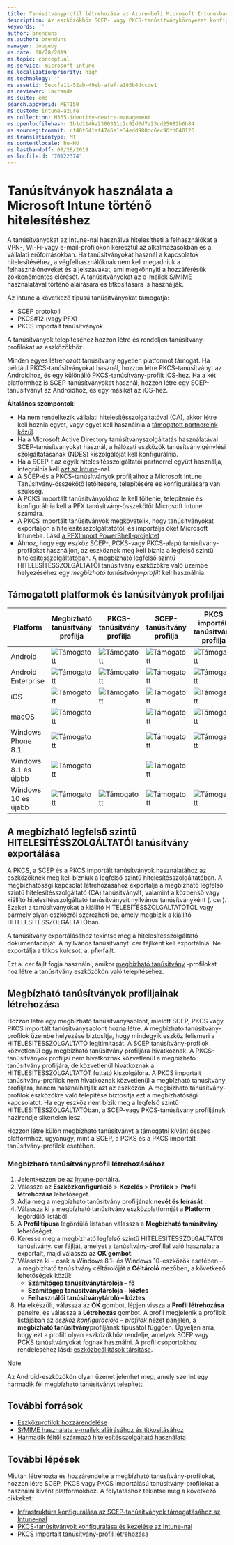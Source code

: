 ```yaml
---
title: Tanúsítványprofil létrehozása az Azure-beli Microsoft Intune-ban | Microsoft Docs
description: Az eszközökhöz SCEP- vagy PKCS-tanúsítványkörnyezet konfigurálásával, a nyilvános tanúsítvány exportálásával, a profil az Azure Portalon való létrehozásával, majd a SCEP vagy PKCS a tanúsítványprofilhoz való hozzárendelésével adhat hozzá tanúsítványprofilokat a Microsoft Intune-ban, az Azure Portalon
keywords: ''
author: brenduns
ms.author: brenduns
manager: dougeby
ms.date: 08/28/2019
ms.topic: conceptual
ms.service: microsoft-intune
ms.localizationpriority: high
ms.technology: ''
ms.assetid: 5eccfa11-52ab-49eb-afef-a185b4dccde1
ms.reviewer: lacranda
ms.suite: ems
search.appverid: MET150
ms.custom: intune-azure
ms.collection: M365-identity-device-management
ms.openlocfilehash: 1b1d1146a2300311c2c92d0d7a23cd25082b6b84
ms.sourcegitcommit: cf40f641af4746a1e34edd980dc6ec96fd040126
ms.translationtype: MT
ms.contentlocale: hu-HU
ms.lasthandoff: 08/28/2019
ms.locfileid: "70122374"
---
```

# <a name="use-certificates-for-authentication-in-microsoft-intune"></a>Tanúsítványok használata a Microsoft Intune történő hitelesítéshez  

A tanúsítványokat az Intune-nal használva hitelesítheti a felhasználókat a VPN-, Wi-Fi-vagy e-mail-profilokon keresztül az alkalmazásokban és a vállalati erőforrásokban. Ha tanúsítványokat használ a kapcsolatok hitelesítéséhez, a végfelhasználóknak nem kell megadniuk a felhasználóneveket és a jelszavakat, ami megkönnyíti a hozzáférésük zökkenőmentes elérését. A tanúsítványokat az e-mailek S/MIME használatával történő aláírására és titkosítására is használják.

Az Intune a következő típusú tanúsítványokat támogatja:  

- SCEP protokoll  
- PKCS#12 (vagy PFX)  
- PKCS importált tanúsítványok

A tanúsítványok telepítéséhez hozzon létre és rendeljen tanúsítvány-profilokat az eszközökhöz.  

Minden egyes létrehozott tanúsítvány egyetlen platformot támogat. Ha például PKCS-tanúsítványokat használ, hozzon létre PKCS-tanúsítványt az Androidhoz, és egy különálló PKCS-tanúsítvány-profilt iOS-hez. Ha a két platformhoz is SCEP-tanúsítványokat használ, hozzon létre egy SCEP-tanúsítványt az Androidhoz, és egy másikat az iOS-hez.  

**Általános szempontok**:  
- Ha nem rendelkezik vállalati hitelesítésszolgáltatóval (CA), akkor létre kell hoznia egyet, vagy egyet kell használnia a [támogatott partnereink közül](certificate-authority-add-scep-overview.md#third-party-certification-authority-partners).
- Ha a Microsoft Active Directory tanúsítványszolgáltatás használatával SCEP-tanúsítványokat használ, a hálózati eszközök tanúsítványigénylési szolgáltatásának (NDES) kiszolgálóját kell konfigurálnia.
- Ha a SCEP-t az egyik hitelesítésszolgáltatói partnerrel együtt használja, integrálnia kell [azt az Intune](certificate-authority-add-scep-overview.md#set-up-third-party-ca-integration)-nal.
- A SCEP-és a PKCS-tanúsítványok profiljaihoz a Microsoft Intune Tanúsítvány-összekötő letöltésére, telepítésére és konfigurálására van szükség. 
- A PCKS importált tanúsítványokhoz le kell töltenie, telepítenie és konfigurálnia kell a PFX tanúsítvány-összekötőt Microsoft Intune számára.
- A PKCS importált tanúsítványok megkövetelik, hogy tanúsítványokat exportáljon a hitelesítésszolgáltatótól, és importálja őket Microsoft Intuneba. Lásd [a PFXImport PowerShell-projektet](https://github.com/Microsoft/Intune-Resource-Access/tree/develop/src/PFXImportPowershell)
- Ahhoz, hogy egy eszköz SCEP-, PCKS-vagy PKCS-alapú tanúsítvány-profilokat használjon, az eszköznek meg kell bíznia a legfelső szintű hitelesítésszolgáltatóban. A megbízható legfelső szintű HITELESÍTÉSSZOLGÁLTATÓI tanúsítvány eszközökre való üzembe helyezéséhez egy *megbízható tanúsítvány-profilt* kell használnia.  

## <a name="supported-platforms-and-certificate-profiles"></a>Támogatott platformok és tanúsítványok profiljai  
| Platform              | Megbízható tanúsítvány profilja | PKCS-tanúsítvány profilja | SCEP-tanúsítvány profilja | PKCS importált tanúsítvány profilja  |
|--|--|--|--|---|
| Android               | ![Támogatott](./media/certificates-configure/green-check.png) | ![Támogatott](./media/certificates-configure/green-check.png) | ![Támogatott](./media/certificates-configure/green-check.png)|  ![Támogatott](./media/certificates-configure/green-check.png) |
| Android Enterprise    | ![Támogatott](./media/certificates-configure/green-check.png) | ![Támogatott](./media/certificates-configure/green-check.png) | ![Támogatott](./media/certificates-configure/green-check.png) | ![Támogatott](./media/certificates-configure/green-check.png) |
| iOS                   | ![Támogatott](./media/certificates-configure/green-check.png) | ![Támogatott](./media/certificates-configure/green-check.png) | ![Támogatott](./media/certificates-configure/green-check.png) | ![Támogatott](./media/certificates-configure/green-check.png) |
| macOS                 | ![Támogatott](./media/certificates-configure/green-check.png) |   |![Támogatott](./media/certificates-configure/green-check.png)|![Támogatott](./media/certificates-configure/green-check.png)|
| Windows Phone 8.1     |![Támogatott](./media/certificates-configure/green-check.png)  |  | ![Támogatott](./media/certificates-configure/green-check.png)| ![Támogatott](./media/certificates-configure/green-check.png) |
| Windows 8.1 és újabb |![Támogatott](./media/certificates-configure/green-check.png)  |  |![Támogatott](./media/certificates-configure/green-check.png) |   |
| Windows 10 és újabb  | ![Támogatott](./media/certificates-configure/green-check.png) | ![Támogatott](./media/certificates-configure/green-check.png) | ![Támogatott](./media/certificates-configure/green-check.png) | ![Támogatott](./media/certificates-configure/green-check.png) |

## <a name="export-the-trusted-root-ca-certificate"></a>A megbízható legfelső szintű HITELESÍTÉSSZOLGÁLTATÓI tanúsítvány exportálása  
A PKCS, a SCEP és a PKCS importált tanúsítványok használatához az eszközöknek meg kell bízniuk a legfelső szintű hitelesítésszolgáltatóban. A megbízhatósági kapcsolat létrehozásához exportálja a megbízható legfelső szintű hitelesítésszolgáltató (CA) tanúsítványát, valamint a közbenső vagy kiállító hitelesítésszolgáltató tanúsítványait nyilvános tanúsítványként (. cer). Ezeket a tanúsítványokat a kiállító HITELESÍTÉSSZOLGÁLTATÓTÓL vagy bármely olyan eszközről szerezheti be, amely megbízik a kiállító HITELESÍTÉSSZOLGÁLTATÓban.  

A tanúsítvány exportálásához tekintse meg a hitelesítésszolgáltató dokumentációját. A nyilvános tanúsítványt. cer fájlként kell exportálnia.  Ne exportálja a titkos kulcsot, a. pfx-fájlt.  

Ezt a. cer fájlt fogja használni, amikor [megbízható tanúsítvány](#create-trusted-certificate-profiles) -profilokat hoz létre a tanúsítvány eszközökön való telepítéséhez.  

## <a name="create-trusted-certificate-profiles"></a>Megbízható tanúsítványok profiljainak létrehozása  
Hozzon létre egy megbízható tanúsítványsablont, mielőtt SCEP, PKCS vagy PKCS importált tanúsítványsablont hozna létre. A megbízható tanúsítvány-profilok üzembe helyezése biztosítja, hogy mindegyik eszköz felismeri a HITELESÍTÉSSZOLGÁLTATÓ legitimitását. A SCEP tanúsítvány-profilok közvetlenül egy megbízható tanúsítvány profiljára hivatkoznak. A PKCS-tanúsítványok profiljai nem hivatkoznak közvetlenül a megbízható tanúsítvány profiljára, de közvetlenül hivatkoznak a HITELESÍTÉSSZOLGÁLTATÓT futtató kiszolgálóra. A PKCS importált tanúsítvány-profilok nem hivatkoznak közvetlenül a megbízható tanúsítvány profiljára, hanem használhatják azt az eszközön. A megbízható tanúsítvány-profilok eszközökre való telepítése biztosítja ezt a megbízhatósági kapcsolatot. Ha egy eszköz nem bízik meg a legfelső szintű HITELESÍTÉSSZOLGÁLTATÓban, a SCEP-vagy PKCS-tanúsítvány profiljának házirendje sikertelen lesz.  

Hozzon létre külön megbízható tanúsítványt a támogatni kívánt összes platformhoz, ugyanúgy, mint a SCEP, a PCKS és a PKCS importált tanúsítvány-profilok esetében.  


### <a name="to-create-a-trusted-certificate-profile"></a>Megbízható tanúsítványprofil létrehozásához  

1. Jelentkezzen be az [Intune](https://aka.ms/intuneportal)-portálra.  
2. Válassza az **Eszközkonfiguráció** > **Kezelés** > **Profilok** > **Profil létrehozása** lehetőséget.  
3. Adja meg a megbízható tanúsítvány profiljának **nevét és leírását** .  
4. Válassza ki a megbízható tanúsítvány eszközplatformját a **Platform** legördülő listából.  
5. A **Profil típusa** legördülő listában válassza a **Megbízható tanúsítvány** lehetőséget.  
6. Keresse meg a megbízható legfelső szintű HITELESÍTÉSSZOLGÁLTATÓI tanúsítvány. cer fájlját, amelyet a tanúsítvány-profillal való használatra exportált, majd válassza az **OK gombot**.  
7. Válassza ki – csak a Windows 8.1- és Windows 10-eszközök esetében – a megbízható tanúsítvány céltárolóját a **Céltároló** mezőben, a következő lehetőségek közül:  
   - **Számítógép tanúsítványtárolója – fő**
   - **Számítógép tanúsítványtárolója – köztes**
   - **Felhasználói tanúsítványtároló – köztes**
8. Ha elkészült, válassza az **OK** gombot, lépjen vissza a **Profil létrehozása** panelre, és válassza a **Létrehozás** gombot.
A profil megjelenik a profilok listájában az *eszköz konfigurációja – profilok* nézet panelen, a **megbízható tanúsítvány**profiljának típusától függően.  Ügyeljen arra, hogy ezt a profilt olyan eszközökhöz rendelje, amelyek SCEP vagy PCKS tanúsítványokat fognak használni. A profil csoportokhoz rendeléséhez lásd: [eszközbeállítások társítása](device-profile-assign.md).

> [!NOTE]  
> Az Android-eszközökön olyan üzenet jelenhet meg, amely szerint egy harmadik fél megbízható tanúsítványt telepített.  

## <a name="additional-resources"></a>További források  
- [Eszközprofilok hozzárendelése](device-profile-assign.md)  
- [S/MIME használata e-mailek aláírásához és titkosításához](certificates-s-mime-encryption-sign.md)  
- [Harmadik féltől származó hitelesítésszolgáltató használata](certificate-authority-add-scep-overview.md)  

## <a name="next-steps"></a>További lépések  
Miután létrehozta és hozzárendelte a megbízható tanúsítvány-profilokat, hozzon létre SCEP, PKCS vagy PKCS importálású tanúsítvány-profilokat a használni kívánt platformokhoz. A folytatáshoz tekintse meg a következő cikkeket:  
- [Infrastruktúra konfigurálása az SCEP-tanúsítványok támogatásához az Intune-nal](certificates-scep-configure.md)  
- [PKCS-tanúsítványok konfigurálása és kezelése az Intune-nal](certficates-pfx-configure.md)  
- [PKCS importált tanúsítvány-profil létrehozása](certficates-pfx-configure.md#create-a-pkcs-imported-certificate-profile)  

